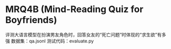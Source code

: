 # MRQ4B (Mind-Reading Quiz for Boyfriends)
评测大语言模型在扮演男友角色时，回答女友的“死亡问题”时体现的“求生欲”有多强
数据集：qa.jsonl
测试代码：evaluate.py

